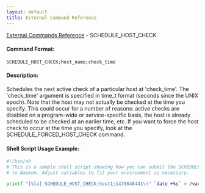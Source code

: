 ```yaml
---
layout: default
title: External Command Reference
---
```


<!--
************************************************
* AUTO GENERATED PAGE - USE ./update SCRIPT
************************************************
-->

<span class="glyphicon glyphicon-arrow-up"></span><a href="index.html"> External Commands Reference</a> - SCHEDULE_HOST_CHECK<br>

#### Command Format:

`SCHEDULE_HOST_CHECK;host_name;check_time`

#### Description:

Schedules the next active check of a particular host at 'check_time'. The 'check_time' argument is specified in time_t format (seconds since the UNIX epoch). Note that the host may not actually be checked at the time you specify. This could occur for a number of reasons: active checks are disabled on a program-wide or service-specific basis, the host is already scheduled to be checked at an earlier time, etc. If you want to force the host check to occur at the time you specify, look at the SCHEDULE_FORCED_HOST_CHECK command.

#### Shell Script Usage Example:

```sh
#!/bin/sh
# This is a sample shell script showing how you can submit the SCHEDULE_HOST_CHECK command
# to Naemon. Adjust variables to fit your environment as necessary.

printf "[%lu] SCHEDULE_HOST_CHECK;host1;1478648441\n" `date +%s` > /var/lib/naemon/naemon.cmd
```
